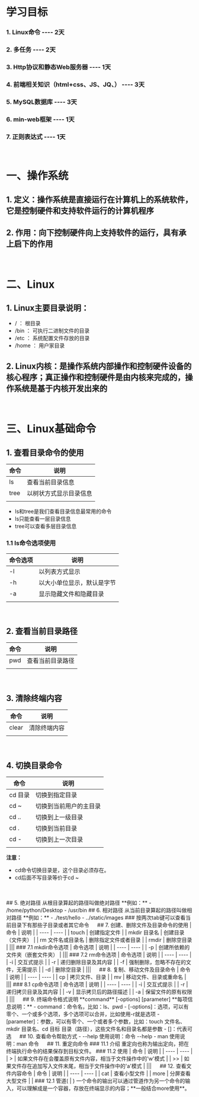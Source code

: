 # 学习目标
### 1. Linux命令 ---- 2天
### 2. 多任务 ---- 2天
### 3. Http协议和静态Web服务器 ---- 1天
### 4. 前端相关知识（html+css、JS、JQ、） ---- 3天
### 5. MySQL数据库 ---- 3天
### 6. min-web框架 ---- 1天
### 7. 正则表达式 ---- 1天
&emsp;
# 一、操作系统
## 1. 定义：操作系统是直接运行在计算机上的系统软件，它是控制硬件和支持软件运行的计算机程序
## 2. 作用：向下控制硬件向上支持软件的运行，具有承上启下的作用
&emsp;
# 二、Linux
## 1. Linux主要目录说明：
- / ： 根目录
- /bin ： 可执行二进制文件的目录
- /etc ： 系统配置文件存放的目录
- /home ： 用户家目录
## 2. Linux内核：是操作系统内部操作和控制硬件设备的核心程序；真正操作和控制硬件是由内核来完成的，操作系统是基于内核开发出来的
&emsp;
# 三、Linux基础命令
## 1. 查看目录命令的使用
|  命令  | 说明  |
|  ----  | ----  |
| ls  | 查看当前目录信息 |
| tree  | 以树状方式显示目录信息 |
|  |  |
- ls和tree是我们查看目录信息最常用的命令
- ls只能查看一层目录信息
- tree可以查看多层目录信息
### 1.1 ls命令选项使用
|  命令选项  | 说明  |
|  ----  | ----  |
| -l  | 以列表方式显示 |
| -h | 以大小单位显示，默认是字节 |
| -a | 显示隐藏文件和隐藏目录 |
|||
&emsp;
## 2. 查看当前目录路径
|  命令  | 说明  |
|  ----  | ----  |
| pwd  | 查看当前目录路径 |
| | |
&emsp;
## 3. 清除终端内容
|  命令  | 说明  |
|  ----  | ----  |
| clear  | 清除终端内容 |
| | |
&emsp;
## 4. 切换目录命令
|  命令  | 说明  |
|  ----  | ----  |
| cd 目录  | 切换到指定目录 |
| cd ~ | 切换到当前用户的主目录 |
| cd .. | 切换到上一级目录 |
| cd . | 切换到当前目录 |
| cd - | 切换到上一次目录 |
|||
**注意：**
- cd命令切换目录是，这个目录必须存在。
- cd后面不写目录等价于cd ~
&emsp;
<br>
<br>
## 5. 绝对路径
从根目录算起的路径叫做绝对路径  
**例如：**
- /home/python/Desktop
- /usr/bin
## 6. 相对路径
从当前目录算起的路径叫做相对路径  
**例如：**
- ./test/hello
- ../static/images
### 按两次tab键可以查看当前目录下有那些子目录或者其它命令
&emsp;
## 7. 创建、删除文件及目录命令的使用
|  命令  | 说明  |
|  ----  | ----  |
| touch  | 创建指定文件 |
| mkdir 目录名 | 创建目录（文件夹） |
| rm 文件名或目录名 | 删除指定文件或者目录 |
| rmdir | 删除空目录 |
|||
### 7.1 mkdir命令选项
|  命令选项  | 说明  |
|  ----  | ----  |
| -p  | 创建所依赖的文件夹（嵌套文件夹） |
|||
### 7.2 rm命令选项
|  命令选项  | 说明  |
|  ----  | ----  |
| -i  | 交互式提示 |
| -r | 递归删除目录及其内容 |
| -f | 强制删除，忽略不存在的文件，无需提示 |
| -d | 删除空目录 |
|||
&emsp;
## 8. 复制、移动文件及目录命令
|  命令  | 说明  |
|  ----  | ----  |
| cp  | 拷贝文件、目录 |
| mv | 移动文件、目录或重命名 |
|||
### 8.1 cp命令选项
|  命令选项  | 说明  |
|  ----  | ----  |
| -i  | 交互式提示 |
| -r | 递归拷贝目录及其内容 |
| -v | 显示拷贝后的路径描述 |
| -a | 保留文件的原有权限 |
|||
&emsp;
## 9. 终端命令格式说明
**command** [-options] [parameter]  
**每项信息说明：**
- command：命令名，比如：ls、pwd
- [-options]：选项，可以有零个、一个或多个选项，多个选项可以合并，比如使用-r就是选项
- [parameter]：参数，可以有零个、一个或者多个参数，比如：touch 文件名、mkdir 目录名、cd 目标 目录（路径），这些文件名和目录名都是参数
- []：代表可选
&emsp;
## 10. 查看命令帮助方式
- --help 使用说明：命令 --help
- man 使用说明：man 命令
&emsp;
## 11. 重定向命令
### 11.1 介绍
重定向也称为输出定向，把在终端执行命令的结果保存到目标文件。
### 11.2 使用
|  命令  | 说明  |
|  ----  | ----  |
| > | 如果文件存在会覆盖原有文件内容，相当于文件操作中的'w'模式 |
| >> | 如果文件存在追加写入文件末尾，相当于文件操作中的'a'模式 |
|||
&emsp;
## 12. 查看文件内容命令
|  命令  | 说明  |
|  ----  | ----  |
| cat  | 查看小型文件 |
| more | 分屏查看大型文件 |
|
### 12.1 管道( &#124; )
一个命令的输出可以通过管道作为另一个命令的输入，可以理解成是一个容器，存放在终端显示的内容；**一般结合more使用**。
